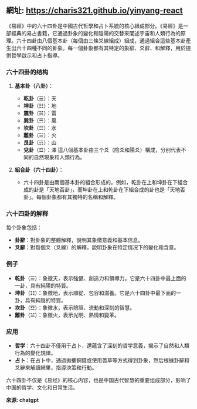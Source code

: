 ## 網址: https://charis321.github.io/yinyang-react
《易經》中的六十四卦是中國古代哲學和占卜系統的核心組成部分。《易經》是一部經典的易占書籍，它通過卦象的變化和陰陽的交替來闡述宇宙和人類行為的原理。六十四卦由八個基本卦（每個由三條爻線組成）組成，通過組合這些基本卦產生出六十四種不同的卦象。每一個卦象都有其特定的象辭、爻辭、和解釋，用於提供哲學啟示和占卜指導。

### 六十四卦的结构

1. **基本卦（八卦）**：
   - **乾卦**（☰）：天
   - **坤卦**（☷）：地
   - **震卦**（☵）：雷
   - **巽卦**（☴）：風
   - **坎卦**（☲）：水
   - **離卦**（☱）：火
   - **艮卦**（☶）：山
   - **兌卦**（☲）：澤
   這八個基本卦由三个爻（陰爻和陽爻）構成，分别代表不同的自然現象和人類行為。

2. **組合卦（六十四卦）**：
   - 六十四卦是由兩個基本卦的組合形成的。例如，乾卦在上和坤卦在下組合成的卦是「天地否卦」，而坤卦在上和乾卦在下組合成的卦也是「天地否卦」。每個卦象都有其獨特的名稱和解釋。

### 六十四卦的解释

每个卦象包括：

- **卦辭**：對卦象的整體解釋，說明其象徵意義和基本信息。
- **爻辭**：對每個爻（爻線）的解釋，說明卦象在特定情况下的變化和含意。

### 例子

- **乾卦**（☰）：象徵天，表示強健、創造力和領導力。它是六十四卦中最上面的一卦，具有純陽的特質。
- **坤卦**（☷）：象徵地，表示順從、包容和滋養。它是六十四卦中最下面的一卦，具有純陰的特質。
- **坎卦**（☲）：象徵水，表示險阻、流動和深刻的智慧。
- **離卦**（☱）：象徵火，表示光明、熱情和變革。

### 应用

- **哲学**：六十四卦不僅用于占卜，還蘊含了深刻的哲学意義，揭示了自然和人類行為的變化規律。
- **占卜**：在占卜中，通過拋擲銅錢或使用蓍草等方式得到卦象，然后根據卦辭和爻辭來解讀結果，指導決策和行動。

六十四卦不仅是《易经》的核心内容，也是中国古代智慧的重要组成部分，影响了中国的哲学、文化和日常生活。

**來源: chatgpt**
